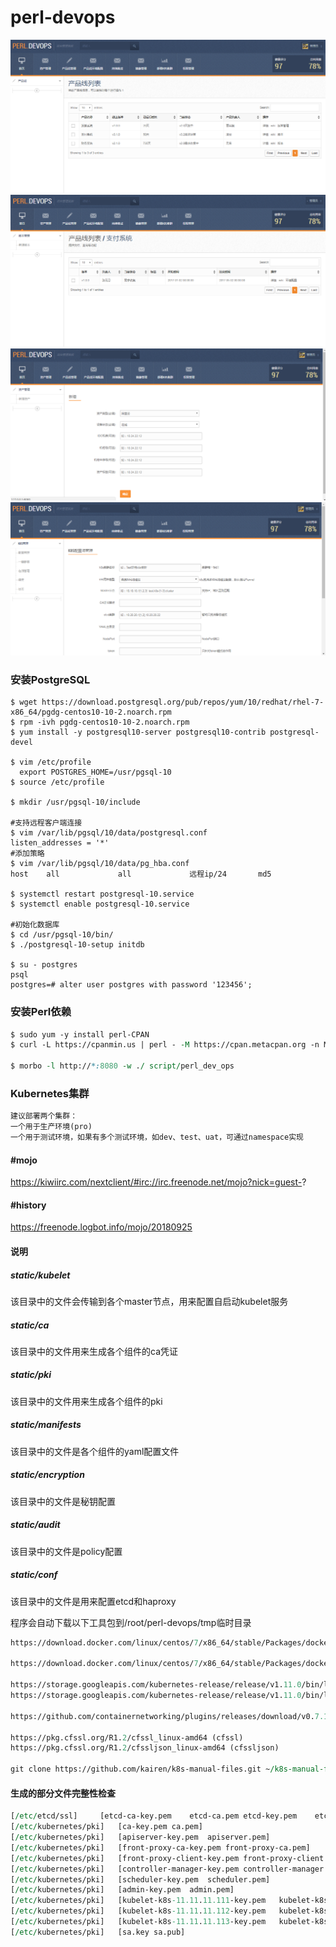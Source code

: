 # perl-devops


![](img/index.png)
![](img/version.png)
![](img/assets.png)
![](img/k8s.png)

### 安装PostgreSQL
```shell
$ wget https://download.postgresql.org/pub/repos/yum/10/redhat/rhel-7-x86_64/pgdg-centos10-10-2.noarch.rpm
$ rpm -ivh pgdg-centos10-10-2.noarch.rpm
$ yum install -y postgresql10-server postgresql10-contrib postgresql-devel

$ vim /etc/profile
  export POSTGRES_HOME=/usr/pgsql-10
$ source /etc/profile

$ mkdir /usr/pgsql-10/include

#支持远程客户端连接
$ vim /var/lib/pgsql/10/data/postgresql.conf
listen_addresses = '*'
#添加策略
$ vim /var/lib/pgsql/10/data/pg_hba.conf
host    all             all             远程ip/24       md5

$ systemctl restart postgresql-10.service
$ systemctl enable postgresql-10.service

#初始化数据库
$ cd /usr/pgsql-10/bin/
$ ./postgresql-10-setup initdb

$ su - postgres
psql
postgres=# alter user postgres with password '123456';
```

### 安装Perl依赖
```perl
$ sudo yum -y install perl-CPAN
$ curl -L https://cpanmin.us | perl - -M https://cpan.metacpan.org -n Mojolicious Mojo::Pg Minion Digest::MD5 Expect Compress::Raw::Zlib

$ morbo -l http://*:8080 -w ./ script/perl_dev_ops
```


### Kubernetes集群
```perl
建议部署两个集群：
一个用于生产环境(pro)
一个用于测试环境，如果有多个测试环境，如dev、test、uat，可通过namespace实现
```

#### #mojo 
https://kiwiirc.com/nextclient/#irc://irc.freenode.net/mojo?nick=guest-?
#### #history
https://freenode.logbot.info/mojo/20180925



#### 说明

##### static/kubelet
该目录中的文件会传输到各个master节点，用来配置自启动kubelet服务

##### static/ca
该目录中的文件用来生成各个组件的ca凭证

##### static/pki 
该目录中的文件用来生成各个组件的pki

##### static/manifests
该目录中的文件是各个组件的yaml配置文件

##### static/encryption
该目录中的文件是秘钥配置

##### static/audit
该目录中的文件是policy配置

##### static/conf
该目录中的文件是用来配置etcd和haproxy



程序会自动下载以下工具包到/root/perl-devops/tmp临时目录
```perl
https://download.docker.com/linux/centos/7/x86_64/stable/Packages/docker-ce-17.03.3.ce-1.el7.x86_64.rpm (docker-ce.rpm)

https://download.docker.com/linux/centos/7/x86_64/stable/Packages/docker-ce-selinux-17.03.3.ce-1.el7.noarch.rpm (docker-ce-selinux.rpm)  

https://storage.googleapis.com/kubernetes-release/release/v1.11.0/bin/linux/amd64/kubelet
https://storage.googleapis.com/kubernetes-release/release/v1.11.0/bin/linux/amd64/kubectl

https://github.com/containernetworking/plugins/releases/download/v0.7.1/cni-plugins-amd64-v0.7.1.tgz 

https://pkg.cfssl.org/R1.2/cfssl_linux-amd64 (cfssl)
https://pkg.cfssl.org/R1.2/cfssljson_linux-amd64 (cfssljson)

git clone https://github.com/kairen/k8s-manual-files.git ~/k8s-manual-files
```

#### 生成的部分文件完整性检查
```perl
[/etc/etcd/ssl]		[etcd-ca-key.pem	etcd-ca.pem	etcd-key.pem	etcd.pem]
[/etc/kubernetes/pki]	[ca-key.pem	ca.pem]
[/etc/kubernetes/pki]	[apiserver-key.pem	apiserver.pem]
[/etc/kubernetes/pki]	[front-proxy-ca-key.pem	front-proxy-ca.pem]
[/etc/kubernetes/pki]	[front-proxy-client-key.pem	front-proxy-client.pem]
[/etc/kubernetes/pki]	[controller-manager-key.pem	controller-manager.pem]
[/etc/kubernetes/pki]	[scheduler-key.pem	scheduler.pem]
[/etc/kubernetes/pki]	[admin-key.pem	admin.pem]
[/etc/kubernetes/pki]	[kubelet-k8s-11.11.11.111-key.pem	kubelet-k8s-11.11.11.111.pem]
[/etc/kubernetes/pki]	[kubelet-k8s-11.11.11.112-key.pem	kubelet-k8s-11.11.11.112.pem]
[/etc/kubernetes/pki]	[kubelet-k8s-11.11.11.113-key.pem	kubelet-k8s-11.11.11.113.pem]
[/etc/kubernetes/pki]	[sa.key	sa.pub]
```

